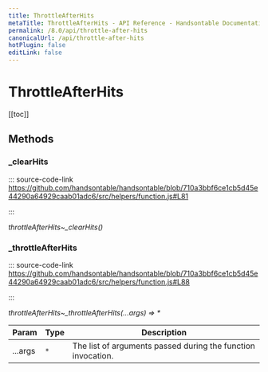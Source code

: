 ```yaml
---
title: ThrottleAfterHits
metaTitle: ThrottleAfterHits - API Reference - Handsontable Documentation
permalink: /8.0/api/throttle-after-hits
canonicalUrl: /api/throttle-after-hits
hotPlugin: false
editLink: false
---
```


# ThrottleAfterHits

[[toc]]
## Methods

### _clearHits
  
::: source-code-link https://github.com/handsontable/handsontable/blob/710a3bbf6ce1cb5d45e44290a64929caab01adc6/src/helpers/function.js#L81

:::

_throttleAfterHits~\_clearHits()_



### _throttleAfterHits
  
::: source-code-link https://github.com/handsontable/handsontable/blob/710a3bbf6ce1cb5d45e44290a64929caab01adc6/src/helpers/function.js#L88

:::

_throttleAfterHits~\_throttleAfterHits(...args) ⇒ \*_


| Param | Type | Description |
| --- | --- | --- |
| ...args | `*` | The list of arguments passed during the function invocation. |


